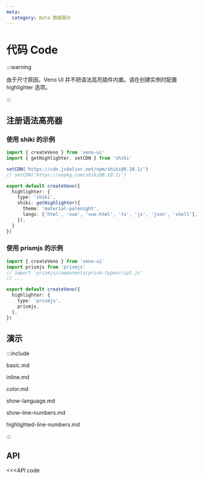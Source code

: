 ```yaml
---
meta:
  category: Data 数据展示
---
```


# 代码 Code

:::warning 

由于尺寸原因，Veno UI 并不把语法高亮插件内置。请在创建实例时配置 highlighter 选项。

:::

## 注册语法高亮器

### 使用 shiki 的示例

```typescript
import { createVeno } from 'veno-ui'
import { getHighlighter, setCDN } from 'shiki'

setCDN('https://cdn.jsdelivr.net/npm/shiki@0.10.1/')
// setCDN('https://unpkg.com/shiki@0.10.1/')

export default createVeno({
  highlighter: {
    type: 'shiki',
    shiki: getHighlighter({
      theme: 'material-palenight',
      langs: ['html', 'vue', 'vue-html', 'ts', 'js', 'json', 'shell'],
    }),
  }
})
```

### 使用 prismjs 的示例 

```typescript
import { createVeno } from 'veno-ui'
import prismjs from 'prismjs'
// import 'prismjs/components/prism-typescript.js'
// ...

export default createVeno({
  highlighter: {
    type: 'prismjs',
    prismjs,
  },
})
```

## 演示

:::include

basic.md

inline.md

color.md

show-language.md 

show-line-numbers.md

highlighted-line-numbers.md

:::

## API

<<<API code
